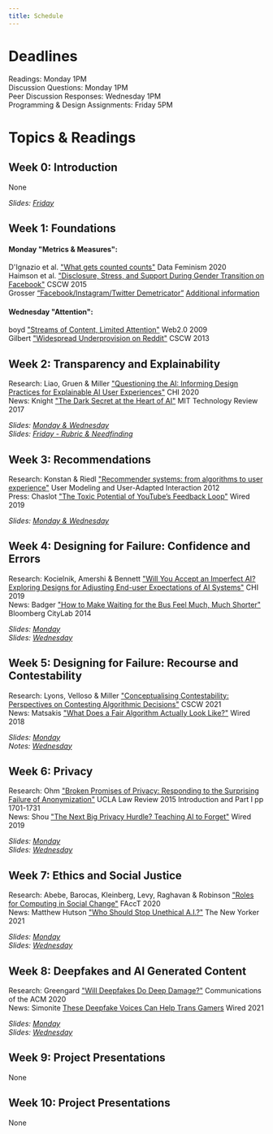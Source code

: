 ```yaml
---
title: Schedule
---
```


# Deadlines

Readings: Monday 1PM  
Discussion Questions: Monday 1PM  
Peer Discussion Responses: Wednesday 1PM  
Programming & Design Assignments: Friday 5PM    

# Topics & Readings

## Week 0: Introduction
None  

_Slides: [Friday](https://s3.amazonaws.com/kvaccaro.com/teaching/human-ai-interaction/slides/CSE190_20210924_Introduction+.pdf)_

## Week 1: Foundations
#### Monday "Metrics & Measures":  
D'Ignazio et al. ["What gets counted counts"](https://data-feminism.mitpress.mit.edu/pub/h1w0nbqp/release/2) Data Feminism 2020   
Haimson et al. ["Disclosure, Stress, and Support During Gender Transition on Facebook"](https://www.jedbrubaker.com/wp-content/uploads/2008/05/HaimsonDisclosureStressSupport.pdf) CSCW 2015   
Grosser [“Facebook/Instagram/Twitter Demetricator”](https://vimeo.com/63460083) [Additional information](https://bengrosser.com/projects/facebook-demetricator/)  

#### Wednesday "Attention":  
boyd ["Streams of Content, Limited Attention"](https://www.danah.org/papers/talks/Web2Expo.html) Web2.0 2009  
Gilbert ["Widespread Underprovision on Reddit"](http://comp.social.gatech.edu/papers/cscw13.reddit.gilbert.pdf) CSCW 2013   


## Week 2: Transparency and Explainability
Research: Liao, Gruen & Miller ["Questioning the AI: Informing Design Practices for Explainable AI User Experiences"](https://s3.amazonaws.com/kvaccaro.com/teaching/human-ai-interaction/Questioning_the_AI.pdf) CHI 2020  
News: Knight ["The Dark Secret at the Heart of AI"](https://www.technologyreview.com/2017/04/11/5113/the-dark-secret-at-the-heart-of-ai/) MIT Technology Review 2017  

_Slides: [Monday & Wednesday](https://s3.amazonaws.com/kvaccaro.com/teaching/human-ai-interaction/slides/CSE190_20211004_Explanations.pdf)_  
_Slides: [Friday - Rubric & Needfinding](https://s3.amazonaws.com/kvaccaro.com/teaching/human-ai-interaction/slides/CSE190_20211008_Rubric.pdf)_   

## Week 3: Recommendations

Research: Konstan & Riedl ["Recommender systems: from algorithms to user experience"](http://files.grouplens.org/papers/algorithmstouserexperience.pdf) User Modeling and User-Adapted Interaction 2012  
Press: Chaslot ["The Toxic Potential of YouTube’s Feedback Loop"](https://www.wired.com/story/the-toxic-potential-of-youtubes-feedback-loop/) Wired 2019

_Slides: [Monday & Wednesday](https://s3.amazonaws.com/kvaccaro.com/teaching/human-ai-interaction/slides/CSE190_20211011_Recommendations.pdf)_  

## Week 4: Designing for Failure: Confidence and Errors
Research: Kocielnik, Amershi & Bennett ["Will You Accept an Imperfect AI? Exploring Designs for Adjusting End-user Expectations of AI Systems"](https://www.microsoft.com/en-us/research/uploads/prod/2019/01/chi19_kocielnik_et_al.pdf) CHI 2019  
News: Badger ["How to Make Waiting for the Bus Feel Much, Much Shorter"](https://www.bloomberg.com/news/articles/2014-01-22/how-to-make-waiting-for-the-bus-feel-much-much-shorter) Bloomberg CityLab 2014

_Slides: [Monday](https://s3.amazonaws.com/kvaccaro.com/teaching/human-ai-interaction/slides/CSE190_20211018_Expectations.pdf)_  
_Slides: [Wednesday](https://s3.amazonaws.com/kvaccaro.com/teaching/human-ai-interaction/slides/CSE190_20211018_Uncertainty.pdf)_

## Week 5: Designing for Failure: Recourse and Contestability
Research: Lyons, Velloso & Miller ["Conceptualising Contestability: Perspectives on Contesting Algorithmic Decisions"](https://dl.acm.org/doi/abs/10.1145/3449180) CSCW 2021   
News: Matsakis ["What Does a Fair Algorithm Actually Look Like?"](https://www.wired.com/story/what-does-a-fair-algorithm-look-like/) Wired 2018   

_Slides: [Monday](https://s3.amazonaws.com/kvaccaro.com/teaching/human-ai-interaction/slides/CSE190_20211025_RecourseContestability.pdf)_  
_Notes: [Wednesday](https://s3.amazonaws.com/kvaccaro.com/teaching/human-ai-interaction/slides/Contestability_brainstorming.pdf)_


## Week 6: Privacy
Research: Ohm ["Broken Promises of Privacy: Responding to the Surprising Failure of Anonymization"](https://s3.amazonaws.com/kvaccaro.com/teaching/human-ai-interaction/Broken_Promises_of_Privacy.pdf) UCLA Law Review 2015 Introduction and Part I pp 1701-1731  
News: Shou ["The Next Big Privacy Hurdle? Teaching AI to Forget"](https://www.wired.com/story/the-next-big-privacy-hurdle-teaching-ai-to-forget/) Wired 2019    

_Slides: [Monday](https://s3.amazonaws.com/kvaccaro.com/teaching/human-ai-interaction/slides/CSE190_20211101_Privacy.pdf)_  
_Slides: [Wednesday](https://s3.amazonaws.com/kvaccaro.com/teaching/human-ai-interaction/slides/CSE190_20211103_Privacy_2.pdf)_



## Week 7: Ethics and Social Justice  
Research: Abebe, Barocas, Kleinberg, Levy, Raghavan & Robinson ["Roles for Computing in Social Change"](https://arxiv.org/pdf/1912.04883.pdf) FAccT 2020   
News: Matthew Hutson ["Who Should Stop Unethical A.I.?"](https://www.newyorker.com/tech/annals-of-technology/who-should-stop-unethical-ai) The New Yorker 2021  

_Slides: [Monday](https://s3.amazonaws.com/kvaccaro.com/teaching/human-ai-interaction/slides/CSE190_20211108_Ethics.pdf)_   
_Slides: [Wednesday](https://s3.amazonaws.com/kvaccaro.com/teaching/human-ai-interaction/slides/CSE190_20211110_Ethics_2.pdf)_   



## Week 8: Deepfakes and AI Generated Content
Research: Greengard ["Will Deepfakes Do Deep Damage?"](https://dl.acm.org/doi/10.1145/3371409) Communications of the ACM 2020  
News: Simonite [These Deepfake Voices Can Help Trans Gamers](https://www.wired.com/story/deepfake-voices-help-trans-gamers/) Wired 2021

_Slides: [Monday](https://s3.amazonaws.com/kvaccaro.com/teaching/human-ai-interaction/slides/CSE190_20211110_Deepfakes.pdf)_   
_Slides: [Wednesday](https://s3.amazonaws.com/kvaccaro.com/teaching/human-ai-interaction/slides/CSE190_20211112_Deepfakes2.pdf)_   



## Week 9: Project Presentations
None

## Week 10: Project Presentations
None

